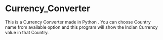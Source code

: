 # Currency_Converter
This is a Currency Converter made in Python . You can choose Country name from available option and this program will show the Indian Currency value in that Country.
